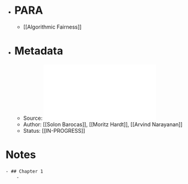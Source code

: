 - # PARA
	- [[Algorithmic Fairness]]
- # Metadata
	- Source: ![Fairness and Machine Learning Book.pdf](../assets/Fairness_and_Machine_Learning_Book_1684093051052_0.pdf)
	- Author: [[Solon Barocas]], [[Moritz Hardt]], [[Arvind Narayanan]]
	- Status: [[IN-PROGRESS]]
# Notes
	- ## Chapter 1
		-